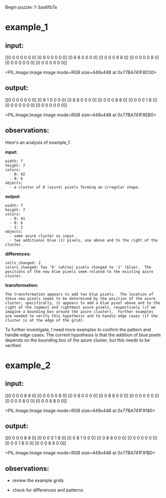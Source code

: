 Begin puzzle: 1-3aa6fb7a


# example_1

## input:

[[0 0 0 0 0 0 0]
 [0 8 0 0 0 0 0]
 [0 8 8 0 0 0 0]
 [0 0 0 0 8 8 0]
 [0 0 0 0 0 8 0]
 [0 0 0 0 0 0 0]
 [0 0 0 0 0 0 0]]


<PIL.Image.Image image mode=RGB size=448x448 at 0x77BA741F8D30>


## output:

[[0 0 0 0 0 0 0]
 [0 8 1 0 0 0 0]
 [0 8 8 0 0 0 0]
 [0 0 0 0 8 8 0]
 [0 0 0 0 1 8 0]
 [0 0 0 0 0 0 0]
 [0 0 0 0 0 0 0]]


<PIL.Image.Image image mode=RGB size=448x448 at 0x77BA741F8EB0>


## observations:

Here's an analysis of example_1:

**input:**
```
width: 7
height: 7
colors:
  - 0: 42
  - 8: 6
objects:
  - a cluster of 8 (azure) pixels forming an irregular shape.
```

**output:**
```
width: 7
height: 7
colors:
  - 0: 41
  - 8: 6
  - 1: 2
objects:
  - same azure cluster as input.
  - two additional blue (1) pixels, one above and to the right of the cluster.
```

**differences:**
```
cells_changed: 2
colors_changed: Two '0' (white) pixels changed to '1' (blue).  The positions of the new blue pixels seem related to the existing azure cluster.
```

**transformation:**
```
The transformation appears to add two blue pixels.  The location of these new pixels seems to be determined by the position of the azure cluster; specifically, it appears to add a blue pixel above and to the right of the topmost and rightmost azure pixels, respectively (if we imagine a bounding box around the azure cluster).  Further examples are needed to verify this hypothesis and to handle edge cases (if the cluster is at the edge of the grid).
```

To further investigate, I need more examples to confirm the pattern and handle edge cases.  The current hypothesis is that the addition of blue pixels depends on the bounding box of the azure cluster, but this needs to be verified.


# example_2

## input:

[[0 0 0 0 8 8 0]
 [0 0 0 0 0 8 0]
 [0 0 8 0 0 0 0]
 [0 0 8 8 0 0 0]
 [0 0 0 0 0 0 0]
 [0 0 0 0 8 0 0]
 [0 0 0 8 8 0 0]]


<PIL.Image.Image image mode=RGB size=448x448 at 0x77BA741F9180>


## output:

[[0 0 0 0 8 8 0]
 [0 0 0 0 1 8 0]
 [0 0 8 1 0 0 0]
 [0 0 8 8 0 0 0]
 [0 0 0 0 0 0 0]
 [0 0 0 1 8 0 0]
 [0 0 0 8 8 0 0]]


<PIL.Image.Image image mode=RGB size=448x448 at 0x77BA741F91B0>


## observations:

- review the example grids

- check for differences and patterns

